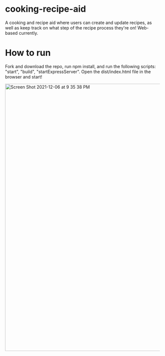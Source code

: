 # cooking-recipe-aid
A cooking and recipe aid where users can create and update recipes, as well as keep track on what step of the recipe process they're on!
Web-based currently.

# How to run
Fork and download the repo, run npm install, and run the following scripts:  "start", "build", "startExpressServer".
Open the dist/index.html file in the browser and start!

<img width="872" alt="Screen Shot 2021-12-06 at 9 35 38 PM" src="https://user-images.githubusercontent.com/47547946/144972582-15788120-4809-4a23-9a41-887969b647da.png">
